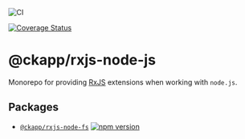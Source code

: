 ![CI](https://github.com/ckapps/rxjs-node-js/workflows/CI/badge.svg)

<!-- [![npm version](https://badge.fury.io/js/%40ckapp%2Frxjs-node-js.svg)](https://www.npmjs.com/@ckapp/rxjs-node-js) -->

[![Coverage Status](https://coveralls.io/repos/github/ckapps/rxjs-node-js/badge.svg?branch=master)](https://coveralls.io/github/ckapps/rxjs-node-js?branch=master)

# @ckapp/rxjs-node-js

Monorepo for providing [RxJS](https://www.npmjs.com/package/rxjs) extensions when working with `node.js`.

## Packages

- [`@ckapp/rxjs-node-fs`](./packages/fs/README.md) [![npm version](https://badge.fury.io/js/%40ckapp%2Frxjs-node-fs.svg)](https://www.npmjs.com/@ckapp/rxjs-node-fs)
